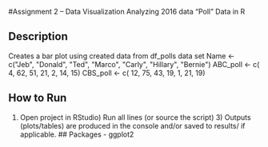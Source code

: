 #Assignment 2  – Data Visualization Analyzing 2016 data “Poll” Data in R
## Description
Creates a bar plot using created data from df_polls data set
Name <- c("Jeb", "Donald", "Ted", "Marco", "Carly", "Hillary", "Bernie")
ABC_poll   <- c(  4,      62,      51,    21,      2,        14,       15)
CBS_poll   <- c( 12,      75,      43,    19,      1,        21,       19)
## How to Run
1) Open project in RStudio) Run all lines (or source the script) 3) Outputs (plots/tables) are produced in the console and/or saved to results/ if applicable. ## Packages - ggplot2 

